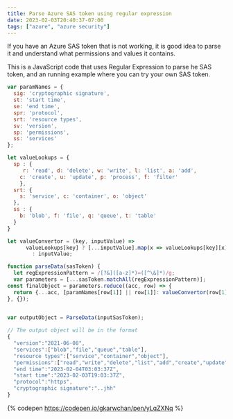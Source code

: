 ```yaml
---
title: Parse Azure SAS token using regular expression
date: 2023-02-03T20:40:37-07:00
tags: ["azure", "azure security"]
---
```


If you have an Azure SAS token that is not working, it is good idea to parse it and understand what permissions and values it contains.  

This is a JavaScript code that uses Regular Expression to parse he SAS token, and an running example where you can try your own SAS token.

```js
var paramNames = {
  sig: 'cryptographic signature',
  st: 'start time',
  se: 'end time',
  spr: 'protocol',
  srt: 'resource types',
  sv: 'version',
  sp: 'permissions',
  ss: 'services'
};

let valueLookups = {
  sp : {
     r: 'read', d: 'delete', w: 'write', l: 'list', a: 'add',
    c: 'create', u: 'update', p: 'process', f: 'filter'
    },
  srt: {
    s: 'service', c: 'container', o: 'object'
  },
  ss : {
    b: 'blob', f: 'file', q: 'queue', t: 'table'
  }
}

let valueConvertor = (key, inputValue) => 
      valueLookups[key] ? [...inputValue].map(x => valueLookups[key][x] || x)
        : inputValue;

function parseData(sasToken) {
  let regExpressionPattern = /[?&]([a-z]*)=([^\&]*)/g;
  var parameters = [...sasToken.matchAll(regExpressionPattern)];
const finalObject = parameters.reduce((acc, row) => {
  return {...acc, [paramNames[row[1]] || row[1]]: valueConvertor(row[1], row[2])}
}, {});

  
var outputObject = ParseData(inputSasToken);

// The output object will be in the format
{
  "version":"2021-06-08",
  "services":["blob","file","queue","table"],
  "resource types":["service","container","object"],
  "permissions":["read","write","delete","list","add","create","update","process","i","y","t","filter","x"],
  "end time":"2023-02-04T03:03:37Z",
  "start time":"2023-02-03T19:03:37Z",
  "protocol":"https",
  "cryptographic signature":"..jhh"
}

```


{% codepen https://codepen.io/gkarwchan/pen/yLqZXNq %}